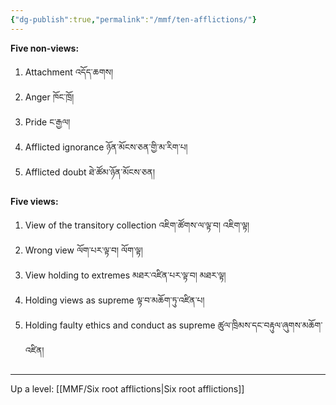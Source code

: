 ```yaml
---
{"dg-publish":true,"permalink":"/mmf/ten-afflictions/"}
---
```


**Five non-views:**
1. Attachment འདོད་ཆགས།
2. Anger ཁོང་ཁྲོ།
3. Pride ང་རྒྱལ།
4. Afflicted ignorance ཉོན་མོངས་ཅན་གྱི་མ་རིག་པ།
5. Afflicted doubt ཐེ་ཚོམ་ཉོན་མོངས་ཅན།

**Five views:**
1. View of the transitory collection འཇིག་ཚོགས་ལ་ལྟ་བ། འཇིག་ལྟ།
2. Wrong view ལོག་པར་ལྟ་བ། ལོག་ལྟ།
3. View holding to extremes མཐར་འཛིན་པར་ལྟ་བ། མཐར་ལྟ།
4. Holding views as supreme ལྟ་བ་མཆོག་ཏུ་འཛིན་པ། 
5. Holding faulty ethics and conduct as supreme ཚུལ་ཁྲིམས་དང་བརྟུལ་ཞུགས་མཆོག་འཛིན།

---
Up a level: [[MMF/Six root afflictions\|Six root afflictions]]